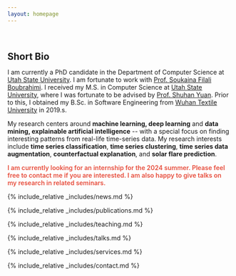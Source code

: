 ```yaml
---
layout: homepage
---
```


<h1 id="about-me"></h1>

<h2 style="margin: 60px 0px 10px;">Short Bio</h2>

I am currently a PhD candidate in the Department of Computer Science at [Utah State University](https://www.usu.edu/cs/). I am fortunate to work with [Prof. Soukaina Filali Boubrahimi](https://www.usu.edu/cs/directory/faculty/boubrahimi-filali-soukaina). I received my M.S. in Computer Science at [Utah State University](https://www.usu.edu/cs/), where I was fortunate to be advised by [Prof. Shuhan Yuan](https://www.usu.edu/cs/directory/faculty/yuan-shuhan). Prior to this, I obtained my B.Sc. in Software Engineering from [Wuhan Textile University](https://www.wtu.edu.cn/) in 2019.s.

My research centers around **machine learning, deep learning** and **data mining, explainable artificial intelligence** -- with a special focus on finding interesting patterns from real-life time-series data. My research interests include **time series classification**, **time series clustering**, **time series data augmentation**, **counterfactual explanation**, and **solar flare prediction**.


<strong style="color:#e74d3c; font-weight:600"><strong style="color:#e74d3c; font-weight:600">I am currently looking for an internship for the 2024 summer. Please feel free to contact me if you are interested. I am also happy to give talks on my research in related seminars.</strong></strong>

{% include_relative _includes/news.md %}

{% include_relative _includes/publications.md %}

{% include_relative _includes/teaching.md %}

{% include_relative _includes/talks.md %}

{% include_relative _includes/services.md %}

{% include_relative _includes/contact.md %}
